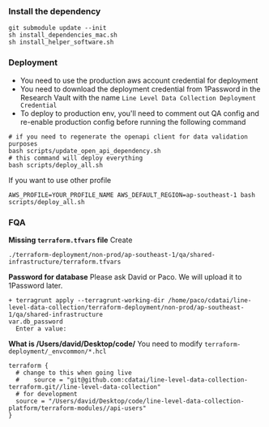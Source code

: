 ### Install the dependency

```shell
git submodule update --init
sh install_dependencies_mac.sh
sh install_helper_software.sh
```

### Deployment
* You need to use the production aws account credential for deployment
* You need to download the deployment credential from 1Password in the Research Vault with the name `Line Level Data Collection Deployment Credential`
* To deploy to production env, you'll need to comment out QA config and re-enable production config before running the
  following command

```shell
# if you need to regenerate the openapi client for data validation purposes
bash scripts/update_open_api_dependency.sh
# this command will deploy everything
bash scripts/deploy_all.sh
```
If you want to use other profile
```
AWS_PROFILE=YOUR_PROFILE_NAME AWS_DEFAULT_REGION=ap-southeast-1 bash scripts/deploy_all.sh
```

### FQA
**Missing `terraform.tfvars` file**
Create
```
./terraform-deployment/non-prod/ap-southeast-1/qa/shared-infrastructure/terraform.tfvars
```

**Password for database**
Please ask David or Paco. We will upload it to 1Password later.
```
+ terragrunt apply --terragrunt-working-dir /home/paco/cdatai/line-level-data-collection/terraform-deployment/non-prod/ap-southeast-1/qa/shared-infrastructure
var.db_password
  Enter a value:
```

**What is /Users/david/Desktop/code/**
You need to modify `terraform-deployment/_envcommon/*.hcl`
```
terraform {
  # change to this when going live
  #    source = "git@github.com:cdatai/line-level-data-collection-terraform.git//line-level-data-collection"
  # for development
  source = "/Users/david/Desktop/code/line-level-data-collection-platform/terraform-modules//api-users"
}
```
